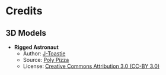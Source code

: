 # Credits

## 3D Models

- **Rigged Astronaut**
  - Author: [J-Toastie](https://poly.pizza/u/J-Toastie)
  - Source: [Poly Pizza](https://poly.pizza/m/0oBRDJ9Zl9)
  - License: [Creative Commons Attribution 3.0 (CC-BY 3.0)](https://creativecommons.org/licenses/by/3.0/)
